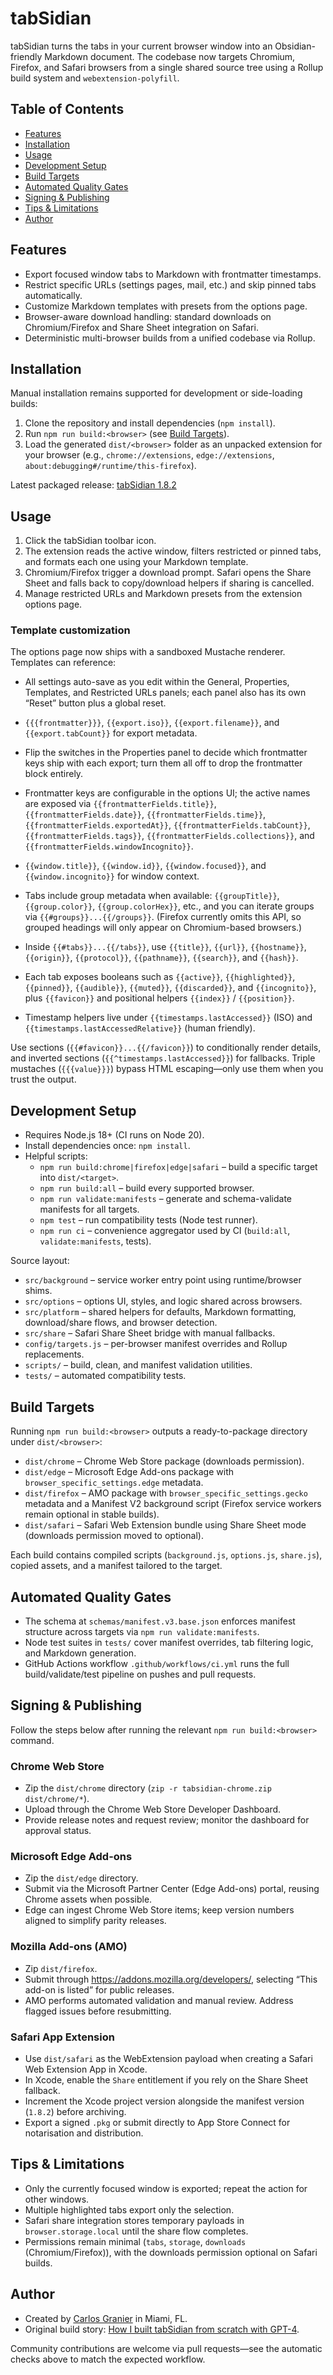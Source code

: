 # tabSidian

tabSidian turns the tabs in your current browser window into an Obsidian-friendly Markdown document. The codebase now targets Chromium, Firefox, and Safari browsers from a single shared source tree using a Rollup build system and `webextension-polyfill`.

## Table of Contents

- [Features](#features)
- [Installation](#installation)
- [Usage](#usage)
- [Development Setup](#development-setup)
- [Build Targets](#build-targets)
- [Automated Quality Gates](#automated-quality-gates)
- [Signing & Publishing](#signing--publishing)
- [Tips & Limitations](#tips--limitations)
- [Author](#author)

## Features

- Export focused window tabs to Markdown with frontmatter timestamps.
- Restrict specific URLs (settings pages, mail, etc.) and skip pinned tabs automatically.
- Customize Markdown templates with presets from the options page.
- Browser-aware download handling: standard downloads on Chromium/Firefox and Share Sheet integration on Safari.
- Deterministic multi-browser builds from a unified codebase via Rollup.

## Installation

Manual installation remains supported for development or side-loading builds:

1. Clone the repository and install dependencies (`npm install`).
2. Run `npm run build:<browser>` (see [Build Targets](#build-targets)).
3. Load the generated `dist/<browser>` folder as an unpacked extension for your browser (e.g., `chrome://extensions`, `edge://extensions`, `about:debugging#/runtime/this-firefox`).

Latest packaged release: [tabSidian 1.8.2](versions/tabSidian_1.8.2.zip)

## Usage

1. Click the tabSidian toolbar icon.
2. The extension reads the active window, filters restricted or pinned tabs, and formats each one using your Markdown template.
3. Chromium/Firefox trigger a download prompt. Safari opens the Share Sheet and falls back to copy/download helpers if sharing is cancelled.
4. Manage restricted URLs and Markdown presets from the extension options page.

### Template customization

The options page now ships with a sandboxed Mustache renderer. Templates can reference:

- All settings auto-save as you edit within the General, Properties, Templates, and Restricted URLs panels; each panel also has its own “Reset” button plus a global reset.

- `{{{frontmatter}}}`, `{{export.iso}}`, `{{export.filename}}`, and `{{export.tabCount}}` for export metadata.
- Flip the switches in the Properties panel to decide which frontmatter keys ship with each export; turn them all off to drop the frontmatter block entirely.
- Frontmatter keys are configurable in the options UI; the active names are exposed via `{{frontmatterFields.title}}`, `{{frontmatterFields.date}}`, `{{frontmatterFields.time}}`, `{{frontmatterFields.exportedAt}}`, `{{frontmatterFields.tabCount}}`, `{{frontmatterFields.tags}}`, `{{frontmatterFields.collections}}`, and `{{frontmatterFields.windowIncognito}}`.
- `{{window.title}}`, `{{window.id}}`, `{{window.focused}}`, and `{{window.incognito}}` for window context.
- Tabs include group metadata when available: `{{groupTitle}}`, `{{group.color}}`, `{{group.colorHex}}`, etc., and you can iterate groups via `{{#groups}}...{{/groups}}`. (Firefox currently omits this API, so grouped headings will only appear on Chromium-based browsers.)
- Inside `{{#tabs}}...{{/tabs}}`, use `{{title}}`, `{{url}}`, `{{hostname}}`, `{{origin}}`, `{{protocol}}`, `{{pathname}}`, `{{search}}`, and `{{hash}}`.
- Each tab exposes booleans such as `{{active}}`, `{{highlighted}}`, `{{pinned}}`, `{{audible}}`, `{{muted}}`, `{{discarded}}`, and `{{incognito}}`, plus `{{favicon}}` and positional helpers `{{index}}` / `{{position}}`.
- Timestamp helpers live under `{{timestamps.lastAccessed}}` (ISO) and `{{timestamps.lastAccessedRelative}}` (human friendly).

Use sections (`{{#favicon}}...{{/favicon}}`) to conditionally render details, and inverted sections (`{{^timestamps.lastAccessed}}`) for fallbacks. Triple mustaches (`{{{value}}}`) bypass HTML escaping—only use them when you trust the output.

## Development Setup

- Requires Node.js 18+ (CI runs on Node 20).
- Install dependencies once: `npm install`.
- Helpful scripts:
  - `npm run build:chrome|firefox|edge|safari` – build a specific target into `dist/<target>`.
  - `npm run build:all` – build every supported browser.
  - `npm run validate:manifests` – generate and schema-validate manifests for all targets.
  - `npm test` – run compatibility tests (Node test runner).
  - `npm run ci` – convenience aggregator used by CI (`build:all`, `validate:manifests`, tests).

Source layout:

- `src/background` – service worker entry point using runtime/browser shims.
- `src/options` – options UI, styles, and logic shared across browsers.
- `src/platform` – shared helpers for defaults, Markdown formatting, download/share flows, and browser detection.
- `src/share` – Safari Share Sheet bridge with manual fallbacks.
- `config/targets.js` – per-browser manifest overrides and Rollup replacements.
- `scripts/` – build, clean, and manifest validation utilities.
- `tests/` – automated compatibility tests.

## Build Targets

Running `npm run build:<browser>` outputs a ready-to-package directory under `dist/<browser>`:

- `dist/chrome` – Chrome Web Store package (downloads permission).
- `dist/edge` – Microsoft Edge Add-ons package with `browser_specific_settings.edge` metadata.
- `dist/firefox` – AMO package with `browser_specific_settings.gecko` metadata and a Manifest V2 background script (Firefox service workers remain optional in stable builds).
- `dist/safari` – Safari Web Extension bundle using Share Sheet mode (downloads permission moved to optional).

Each build contains compiled scripts (`background.js`, `options.js`, `share.js`), copied assets, and a manifest tailored to the target.

## Automated Quality Gates

- The schema at `schemas/manifest.v3.base.json` enforces manifest structure across targets via `npm run validate:manifests`.
- Node test suites in `tests/` cover manifest overrides, tab filtering logic, and Markdown generation.
- GitHub Actions workflow `.github/workflows/ci.yml` runs the full build/validate/test pipeline on pushes and pull requests.

## Signing & Publishing

Follow the steps below after running the relevant `npm run build:<browser>` command.

### Chrome Web Store

- Zip the `dist/chrome` directory (`zip -r tabsidian-chrome.zip dist/chrome/*`).
- Upload through the Chrome Web Store Developer Dashboard.
- Provide release notes and request review; monitor the dashboard for approval status.

### Microsoft Edge Add-ons

- Zip the `dist/edge` directory.
- Submit via the Microsoft Partner Center (Edge Add-ons) portal, reusing Chrome assets when possible.
- Edge can ingest Chrome Web Store items; keep version numbers aligned to simplify parity releases.

### Mozilla Add-ons (AMO)

- Zip `dist/firefox`.
- Submit through https://addons.mozilla.org/developers/, selecting “This add-on is listed” for public releases.
- AMO performs automated validation and manual review. Address flagged issues before resubmitting.

### Safari App Extension

- Use `dist/safari` as the WebExtension payload when creating a Safari Web Extension App in Xcode.
- In Xcode, enable the `Share` entitlement if you rely on the Share Sheet fallback.
- Increment the Xcode project version alongside the manifest version (`1.8.2`) before archiving.
- Export a signed `.pkg` or submit directly to App Store Connect for notarisation and distribution.

## Tips & Limitations

- Only the currently focused window is exported; repeat the action for other windows.
- Multiple highlighted tabs export only the selection.
- Safari share integration stores temporary payloads in `browser.storage.local` until the share flow completes.
- Permissions remain minimal (`tabs`, `storage`, `downloads` (Chromium/Firefox)), with the downloads permission optional on Safari builds.

## Author

- Created by [Carlos Granier](https://x.com/cgranier) in Miami, FL.
- Original build story: [How I built tabSidian from scratch with GPT-4](https://github.com/cgranier/tabSidian/wiki/How-I-built-tabSidian-from-scratch-with-GPT-4).

Community contributions are welcome via pull requests—see the automatic checks above to match the expected workflow.
